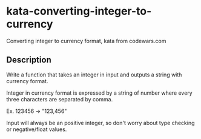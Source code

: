 # kata-converting-integer-to-currency
Converting integer to currency format, kata from codewars.com

## Description

Write a function that takes an integer in input and outputs a string with currency format.

Integer in currency format is expressed by a string of number where every three characters are separated by comma.

Ex. 123456 -> "123,456"

Input will always be an positive integer, so don't worry about type checking or negative/float values.
